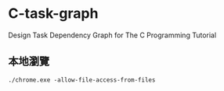 # C-task-graph

Design Task Dependency Graph for The C Programming Tutorial

## 本地瀏覽 ##

```
./chrome.exe -allow-file-access-from-files
```
